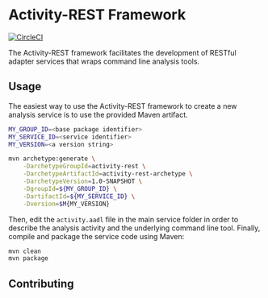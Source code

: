 # Activity-REST Framework

[![CircleCI](https://circleci.com/gh/cawal/activity-rest-framework.svg?style=svg&circle-token=7821e416a427c1defc5d6a76601f4bf555123888)](https://circleci.com/gh/cawal/activity-rest-framework)

The Activity-REST framework facilitates the development of RESTful adapter services that wraps command line analysis tools.


## Usage

The easiest way to use the Activity-REST framework to create a new analysis service is to use the provided Maven artifact.

```bash
MY_GROUP_ID=<base package identifier>
MY_SERVICE_ID=<service identifier>
MY_VERSION=<a version string>

mvn archetype:generate \
	-DarchetypeGroupId=activity-rest \
	-DarchetypeArtifactId=activity-rest-archetype \
	-DarchetypeVersion=1.0-SNAPSHOT \
	-DgroupId=${MY_GROUP_ID} \
	-DartifactId=${MY_SERVICE_ID} \
	-Dversion=$M{MY_VERSION}
```

Then, edit the `activity.aadl` file in the main service folder in order to describe the analysis activity and the underlying command line tool. Finally, compile and package the service code using Maven:

```bash
mvn clean
mvn package
```

## Contributing


